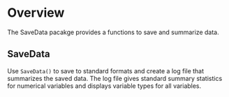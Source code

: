 
# Overview

The SaveData pacakge provides a functions to save and summarize data.


## SaveData
Use `SaveData()` to save to standard formats and create a log file that summarizes the saved data. The log file gives standard summary statistics for numerical variables and displays variable types for all variables.
